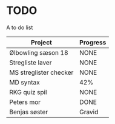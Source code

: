 # TODO
A to do list

| Project                 | Progress |
|-------------------------|-----------|
| Ølbowling sæson 18      | NONE      |
| Stregliste laver        | NONE      |
| MS streglister checker  | NONE      |
| MD syntax               | 42%       |
| RKG quiz spil           | NONE      |
| Peters mor              | DONE      |
| Benjas søster           | Gravid    |
